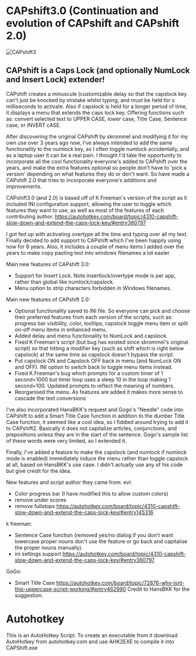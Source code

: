 # CAPshift3.0 (Continuation and evolution of CAPshift and CAPshift 2.0)

![CAPshift3](https://user-images.githubusercontent.com/1145722/163673868-b3ae0222-9378-49b9-aa80-ed22e74f540a.png)

## CAPshift is a Caps Lock (and optionally NumLock and Insert Lock) extender!

CAPshift creates a minuscule (customizable delay so that the capslock key can't just be knocked by mistake whilst typing, and must be held for x milliseconds to activate.
Also if capslock is held for a longer period of time, it displays a menu that extends the caps lock key. Offering functions such as: convert selected text to UPPER CASE, lower case, Title Case, Sentence case, or iNVERT cASE.

After discovering the original CAPshift by skrommel and modifying it for my own use over 3 years ago now, I've always intended to add the same functionality to the numlock key, as I often toggle numlock accidentally, and as a laptop user it can be a real pain.
I thought I'd take the opportunity to incorporate all the cool functionality everyone's added to CAPshift over the years, and make the extra features optional so people don't have to 'pick a version' depending on what features they do or don't want. So have made a CAPshift 2.0 that tries to incorporate everyone's additions and improvements.

CAPshift3.0 (and 2.0) is based off of K.Freeman's version of the script as it included INI configuration support, allowing the user to toggle which features they want to use, as well as most of the features of each contributing author.
https://autohotkey.com/board/topic/4310-capshift-slow-down-and-extend-the-caps-lock-key/#entry360797

I got fed up with activating overtype all the time and typing over all my text. Finally decided to add support to CAPshift which I've been happily using now for 8 years. Also, it includes a couple of menu items I added over the years to make copy pasting text into windows filenames a lot easier.

Main new features of CAPshift 3.0:
* Support for Insert Lock. Note insertlock/overtype mode is per app, rather than global like numlock/capslock.
* Menu option to strip characters forbidden in Windows filenames.

Main new features of CAPshift 2.0:
* Optional functionality saved to INI file. So everyone can pick and choose their preferred features from each version of the scripts, such as: progress bar visibility, color, tooltips, capslock toggle menu item or split on-off menu items in enhanced menu.
* Added delay and menu functionality to NumLock and capslock.
* Fixed K Freeman's script (but bug has existed since skrommel's original script) so that hitting a modifier key (such as shift which is right below capslock) at the same time as capslock doesn't bypass the script.
* Put capslock ON and Capslock OFF back in menu (and NumLock ON and OFF). INI option to switch back to toggle menu items instead.
* Fixed K.Freeman's bug which prompts for a custom timer of 1 second=1000 but timer loop uses a sleep 10 in the loop making 1 second=100. Updated prompts to reflect the meaning of numbers.
* Reorganised the menu. As features are added it makes more sense to cascade the text conversions

I've also incorporated HansBKK's request and Gogo's "Needle" code into CAPshift to add a Smart Title Case function in addition to the dumber Title Case function, it seemed like a cool idea, so I fiddled around trying to add it to CAPshift2. Basically it does not capitalize articles, conjunctions, and prepositions unless they are in the start of the sentence. Gogo's sample list of these words were very limited, so I extended it.

Finally, I've added a feature to make the capslock (and numlock if numlock mode is enabled) immediately induce the menu rather than toggle capslock at all, based on HansBKK's use case. I didn't actually use any of his code but give credit for the idea.

New features and script author they came from:
evl:
* Color progress bar (I have modified this to allow custom colors)
* remove under scores
* remove fullstops
https://autohotkey.com/board/topic/4310-capshift-slow-down-and-extend-the-caps-lock-key/#entry145316


k freeman:
* Sentence Case function (removed yes/no dialog if you don't want lowercase proper nouns don't use the feature or go back and capitalise the proper nouns manually).
* ini settings support
https://autohotkey.com/board/topic/4310-capshift-slow-down-and-extend-the-caps-lock-key/#entry360797

GoGo:
* Smart Title Case
https://autohotkey.com/board/topic/72876-why-isnt-this-uppercase-script-working/#entry462990
Credit to HansBKK for the suggestion.

# Autohotkey
This is an AutoHotkey Script. To create an executable from it download AutoHotkey from autohotkey.com and use AHK2EXE to compile it into CAPShift.exe
